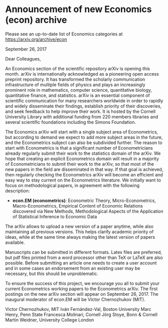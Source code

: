 # Announcement of new Economics (econ) archive

Please see an up-to-date list of Economics categories at https://arxiv.org/archive/econ

September 26, 2017

Dear Colleagues,

An Economics section of the scientific repository arXiv is opening this month. arXiv is internationally acknowledged as a pioneering open access preprint repository. It has transformed the scholarly communication infrastructure of multiple fields of physics and plays an increasingly prominent role in mathematics, computer science, quantitative biology, quantitative finance, and statistics. arXiv is an essential component of scientific communication for many researchers worldwide in order to rapidly and widely disseminate their findings, establish priority of their discoveries, and seek feedback to help improve their work. It is hosted by the Cornell University Library with additional funding from 220 members libraries and several scientific foundations including the Simons Foundation.

The Economics arXiv will start with a single subject area of Econometrics, but according to demand we expect to add more subject areas in the future, and the Econometrics subject can also be subdivided further. The reason to start with Econometrics is that a significant number of Econometricians already regularly submit their work to the statistics domain of the arXiv. We hope that creating an explicit Econometrics domain will result in a majority of Econometricians to submit their work to the arXiv, so that most of the new papers in the field are disseminated in that way. If that goal is achieved, then regularly checking the Econometrics arXiv will become an efficient and easy way to stay current on the Econometrics literature. We initially want to focus on methodological papers, in agreement with the following description:

- **econ.EM (econometrics)**: Econometric Theory, Micro-Econometrics, Macro-Econometrics, Empirical Content of Economic Relations discovered via New Methods, Methodological Aspects of the Application of Statistical Inference to Economic Data

The arXiv allows to upload a new version of a paper anytime, while also maintaining all previous versions. This helps clarify academic priority of ideas, while at the same time always making the latest version of papers available.

Manuscripts can be submitted in different formats. Latex files are preferred, but pdf files printed from a word processor other than TeX or LaTeX are also possible. Before submitting an article one needs to create a user account and in some cases an endorsement from an existing user may be necessary, but this should be unproblematic.

To ensure the success of this project, we encourage you all to submit your current Econometrics working papers to the Econometrics arXiv. The first postings on the new arXiv section will appear on September 26, 2017. The inaugural moderator of econ.EM will be Victor Chernozhukov (MIT).


Victor Chernozhukov, MIT 
Iván Fernández-Val, Boston University 
Marc Henry, Penn State 
Francesca Molinari, Cornell 
Jörg Stoye, Bonn & Cornell 
Martin Weidner, University College London
